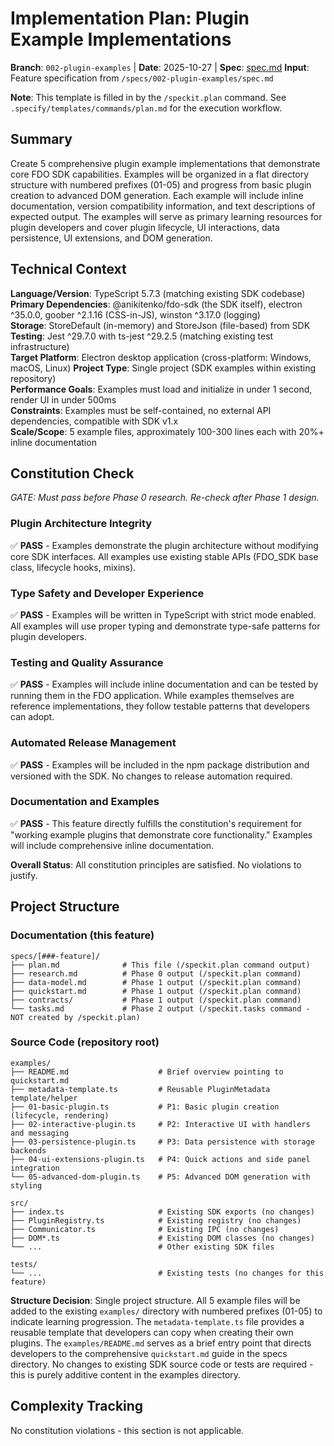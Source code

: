 # Implementation Plan: Plugin Example Implementations

**Branch**: `002-plugin-examples` | **Date**: 2025-10-27 | **Spec**: [spec.md](./spec.md)
**Input**: Feature specification from `/specs/002-plugin-examples/spec.md`

**Note**: This template is filled in by the `/speckit.plan` command. See `.specify/templates/commands/plan.md` for the execution workflow.

## Summary

Create 5 comprehensive plugin example implementations that demonstrate core FDO SDK capabilities. Examples will be organized in a flat directory structure with numbered prefixes (01-05) and progress from basic plugin creation to advanced DOM generation. Each example will include inline documentation, version compatibility information, and text descriptions of expected output. The examples will serve as primary learning resources for plugin developers and cover plugin lifecycle, UI interactions, data persistence, UI extensions, and DOM generation.

## Technical Context

**Language/Version**: TypeScript 5.7.3 (matching existing SDK codebase)  
**Primary Dependencies**: @anikitenko/fdo-sdk (the SDK itself), electron ^35.0.0, goober ^2.1.16 (CSS-in-JS), winston ^3.17.0 (logging)  
**Storage**: StoreDefault (in-memory) and StoreJson (file-based) from SDK  
**Testing**: Jest ^29.7.0 with ts-jest ^29.2.5 (matching existing test infrastructure)  
**Target Platform**: Electron desktop application (cross-platform: Windows, macOS, Linux)
**Project Type**: Single project (SDK examples within existing repository)  
**Performance Goals**: Examples must load and initialize in under 1 second, render UI in under 500ms  
**Constraints**: Examples must be self-contained, no external API dependencies, compatible with SDK v1.x  
**Scale/Scope**: 5 example files, approximately 100-300 lines each with 20%+ inline documentation

## Constitution Check

*GATE: Must pass before Phase 0 research. Re-check after Phase 1 design.*

### Plugin Architecture Integrity
✅ **PASS** - Examples demonstrate the plugin architecture without modifying core SDK interfaces. All examples use existing stable APIs (FDO_SDK base class, lifecycle hooks, mixins).

### Type Safety and Developer Experience
✅ **PASS** - Examples will be written in TypeScript with strict mode enabled. All examples will use proper typing and demonstrate type-safe patterns for plugin developers.

### Testing and Quality Assurance
✅ **PASS** - Examples will include inline documentation and can be tested by running them in the FDO application. While examples themselves are reference implementations, they follow testable patterns that developers can adopt.

### Automated Release Management
✅ **PASS** - Examples will be included in the npm package distribution and versioned with the SDK. No changes to release automation required.

### Documentation and Examples
✅ **PASS** - This feature directly fulfills the constitution's requirement for "working example plugins that demonstrate core functionality." Examples will include comprehensive inline documentation.

**Overall Status**: All constitution principles are satisfied. No violations to justify.

## Project Structure

### Documentation (this feature)

```text
specs/[###-feature]/
├── plan.md              # This file (/speckit.plan command output)
├── research.md          # Phase 0 output (/speckit.plan command)
├── data-model.md        # Phase 1 output (/speckit.plan command)
├── quickstart.md        # Phase 1 output (/speckit.plan command)
├── contracts/           # Phase 1 output (/speckit.plan command)
└── tasks.md             # Phase 2 output (/speckit.tasks command - NOT created by /speckit.plan)
```

### Source Code (repository root)

```text
examples/
├── README.md                    # Brief overview pointing to quickstart.md
├── metadata-template.ts         # Reusable PluginMetadata template/helper
├── 01-basic-plugin.ts           # P1: Basic plugin creation (lifecycle, rendering)
├── 02-interactive-plugin.ts     # P2: Interactive UI with handlers and messaging
├── 03-persistence-plugin.ts     # P3: Data persistence with storage backends
├── 04-ui-extensions-plugin.ts   # P4: Quick actions and side panel integration
└── 05-advanced-dom-plugin.ts    # P5: Advanced DOM generation with styling

src/
├── index.ts                     # Existing SDK exports (no changes)
├── PluginRegistry.ts            # Existing registry (no changes)
├── Communicator.ts              # Existing IPC (no changes)
├── DOM*.ts                      # Existing DOM classes (no changes)
└── ...                          # Other existing SDK files

tests/
└── ...                          # Existing tests (no changes for this feature)
```

**Structure Decision**: Single project structure. All 5 example files will be added to the existing `examples/` directory with numbered prefixes (01-05) to indicate learning progression. The `metadata-template.ts` file provides a reusable template that developers can copy when creating their own plugins. The `examples/README.md` serves as a brief entry point that directs developers to the comprehensive `quickstart.md` guide in the specs directory. No changes to existing SDK source code or tests are required - this is purely additive content in the examples directory.

## Complexity Tracking

No constitution violations - this section is not applicable.
